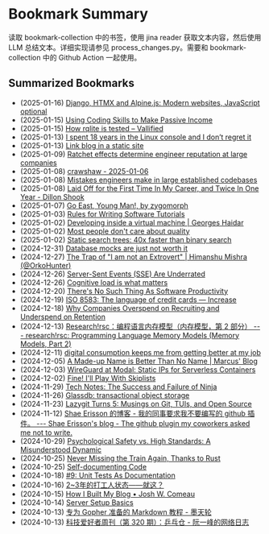 # Bookmark Summary 
读取 bookmark-collection 中的书签，使用 jina reader 获取文本内容，然后使用 LLM 总结文本。详细实现请参见 process_changes.py。需要和 bookmark-collection 中的 Github Action 一起使用。
    
## Summarized Bookmarks
- (2025-01-16) [Django, HTMX and Alpine.js: Modern websites, JavaScript optional](202501/2025-01-16-django%2C-htmx-and-alpine.js-modern-websites%2C-javascript-optional.md)
- (2025-01-15) [Using Coding Skills to Make Passive Income](202501/2025-01-15-using-coding-skills-to-make-passive-income.md)
- (2025-01-15) [How rqlite is tested – Vallified](202501/2025-01-15-how-rqlite-is-tested-%E2%80%93-vallified.md)
- (2025-01-13) [I spent 18 years in the Linux console and I don’t regret it](202501/2025-01-13-i-spent-18-years-in-the-linux-console-and-i-don%E2%80%99t-regret-it.md)
- (2025-01-13) [Link blog in a static site](202501/2025-01-13-link-blog-in-a-static-site.md)
- (2025-01-09) [Ratchet effects determine engineer reputation at large companies](202501/2025-01-09-ratchet-effects-determine-engineer-reputation-at-large-companies.md)
- (2025-01-08) [crawshaw - 2025-01-06](202501/2025-01-08-crawshaw---2025-01-06.md)
- (2025-01-08) [Mistakes engineers make in large established codebases](202501/2025-01-08-mistakes-engineers-make-in-large-established-codebases.md)
- (2025-01-08) [Laid Off for the First Time In My Career, and Twice In One Year - Dillon Shook](202501/2025-01-08-laid-off-for-the-first-time-in-my-career%2C-and-twice-in-one-year---dillon-shook.md)
- (2025-01-07) [Go East, Young Man!, by zygomorph](202501/2025-01-07-go-east%2C-young-man%21%2C-by-zygomorph.md)
- (2025-01-03) [Rules for Writing Software Tutorials](202501/2025-01-03-rules-for-writing-software-tutorials.md)
- (2025-01-02) [Developing inside a virtual machine | Georges Haidar](202501/2025-01-02-developing-inside-a-virtual-machine-georges-haidar.md)
- (2025-01-02) [Most people don't care about quality](202501/2025-01-02-most-people-don%27t-care-about-quality.md)
- (2025-01-02) [Static search trees: 40x faster than binary search](202501/2025-01-02-static-search-trees-40x-faster-than-binary-search.md)
- (2024-12-31) [Database mocks are just not worth it](202412/2024-12-31-database-mocks-are-just-not-worth-it.md)
- (2024-12-27) [The Trap of "I am not an Extrovert" | Himanshu Mishra (@OrkoHunter)](202412/2024-12-27-the-trap-of-i-am-not-an-extrovert-himanshu-mishra-%28%40orkohunter%29.md)
- (2024-12-26) [Server-Sent Events (SSE) Are Underrated](202412/2024-12-26-server-sent-events-%28sse%29-are-underrated.md)
- (2024-12-26) [Cognitive load is what matters](202412/2024-12-26-cognitive-load-is-what-matters.md)
- (2024-12-20) [There's No Such Thing As Software Productivity](202412/2024-12-20-there%27s-no-such-thing-as-software-productivity.md)
- (2024-12-19) [ISO 8583: The language of credit cards — Increase](202412/2024-12-19-iso-8583-the-language-of-credit-cards-%E2%80%94-increase.md)
- (2024-12-18) [Why Companies Overspend on Recruiting and Underspend on Retention](202412/2024-12-18-why-companies-overspend-on-recruiting-and-underspend-on-retention.md)
- (2024-12-13) [Research!rsc：编程语言内存模型（内存模型，第 2 部分） --- research!rsc: Programming Language Memory Models (Memory Models, Part 2)](202412/2024-12-13-research%21rsc%EF%BC%9A%E7%BC%96%E7%A8%8B%E8%AF%AD%E8%A8%80%E5%86%85%E5%AD%98%E6%A8%A1%E5%9E%8B%EF%BC%88%E5%86%85%E5%AD%98%E6%A8%A1%E5%9E%8B%EF%BC%8C%E7%AC%AC-2-%E9%83%A8%E5%88%86%EF%BC%89-----research%21rsc-programming-language-memory-models-%28memory-models%2C-part-2%29.md)
- (2024-12-11) [digital consumption keeps me from getting better at my job](202412/2024-12-11-digital-consumption-keeps-me-from-getting-better-at-my-job.md)
- (2024-12-05) [A Made-up Name is Better Than No Name | Marcus' Blog](202412/2024-12-05-a-made-up-name-is-better-than-no-name-marcus%27-blog.md)
- (2024-12-03) [WireGuard at Modal: Static IPs for Serverless Containers](202412/2024-12-03-wireguard-at-modal-static-ips-for-serverless-containers.md)
- (2024-12-02) [Fine! I'll Play With Skiplists](202412/2024-12-02-fine%21-i%27ll-play-with-skiplists.md)
- (2024-11-29) [Tech Notes: The Success and Failure of Ninja](202411/2024-11-29-tech-notes-the-success-and-failure-of-ninja.md)
- (2024-11-26) [Glassdb: transactional object storage](202411/2024-11-26-glassdb-transactional-object-storage.md)
- (2024-11-23) [Lazygit Turns 5: Musings on Git, TUIs, and Open Source](202411/2024-11-23-lazygit-turns-5-musings-on-git%2C-tuis%2C-and-open-source.md)
- (2024-11-12) [Shae Erisson 的博客 - 我的同事要求我不要编写的 github 插件。 --- Shae Erisson's blog - The github plugin my coworkers asked me not to write.](202411/2024-11-12-shae-erisson-%E7%9A%84%E5%8D%9A%E5%AE%A2---%E6%88%91%E7%9A%84%E5%90%8C%E4%BA%8B%E8%A6%81%E6%B1%82%E6%88%91%E4%B8%8D%E8%A6%81%E7%BC%96%E5%86%99%E7%9A%84-github-%E6%8F%92%E4%BB%B6%E3%80%82-----shae-erisson%27s-blog---the-github-plugin-my-coworkers-asked-me-not-to-write..md)
- (2024-10-29) [Psychological Safety vs. High Standards: A Misunderstood Dynamic](202410/2024-10-29-psychological-safety-vs.-high-standards-a-misunderstood-dynamic.md)
- (2024-10-25) [Never Missing the Train Again, Thanks to Rust](202410/2024-10-25-never-missing-the-train-again%2C-thanks-to-rust.md)
- (2024-10-25) [Self-documenting Code](202410/2024-10-25-self-documenting-code.md)
- (2024-10-18) [#9: Unit Tests As Documentation](202410/2024-10-18-%239-unit-tests-as-documentation.md)
- (2024-10-16) [2~3年的打工人状态——就这？](202410/2024-10-16-2~3%E5%B9%B4%E7%9A%84%E6%89%93%E5%B7%A5%E4%BA%BA%E7%8A%B6%E6%80%81%E2%80%94%E2%80%94%E5%B0%B1%E8%BF%99%EF%BC%9F.md)
- (2024-10-15) [How I Built My Blog • Josh W. Comeau](202410/2024-10-15-how-i-built-my-blog-%E2%80%A2-josh-w.-comeau.md)
- (2024-10-14) [Server Setup Basics](202410/2024-10-14-server-setup-basics.md)
- (2024-10-13) [专为 Gopher 准备的 Markdown 教程 - 墨天轮](202410/2024-10-13-%E4%B8%93%E4%B8%BA-gopher-%E5%87%86%E5%A4%87%E7%9A%84-markdown-%E6%95%99%E7%A8%8B---%E5%A2%A8%E5%A4%A9%E8%BD%AE.md)
- (2024-10-13) [科技爱好者周刊（第 320 期）：乒乓仓 - 阮一峰的网络日志](202410/2024-10-13-%E7%A7%91%E6%8A%80%E7%88%B1%E5%A5%BD%E8%80%85%E5%91%A8%E5%88%8A%EF%BC%88%E7%AC%AC-320-%E6%9C%9F%EF%BC%89%EF%BC%9A%E4%B9%92%E4%B9%93%E4%BB%93---%E9%98%AE%E4%B8%80%E5%B3%B0%E7%9A%84%E7%BD%91%E7%BB%9C%E6%97%A5%E5%BF%97.md)
